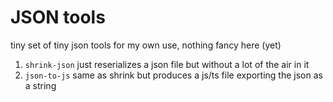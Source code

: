 # JSON tools

tiny set of tiny json tools for my own use, nothing fancy here (yet)

1. `shrink-json` just reserializes a json file but without a lot of the air in it
2. `json-to-js` same as shrink but produces a js/ts file exporting the json as a string
